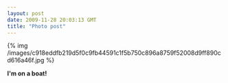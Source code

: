 ```yaml
---
layout: post
date: 2009-11-28 20:03:13 GMT
title: "Photo post"
---
```

{% img /images/c918eddfb219d5f0c9fb44591c1f5b750c896a8759f52008d9ff890cd616a46f.jpg %}

<b>I'm on a boat!</b>